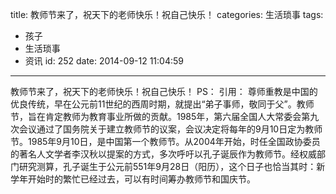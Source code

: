 title: 教师节来了，祝天下的老师快乐！祝自己快乐！
categories: 生活琐事
tags:
  - 孩子
  - 生活琐事
  - 资讯
id: 252
date: 2014-09-12 11:04:59
---

教师节来了，祝天下的老师快乐！祝自己快乐！
PS：
引用：
尊师重教是中国的优良传统，早在公元前11世纪的西周时期，就提出“弟子事师，敬同于父”。教师节，旨在肯定教师为教育事业所做的贡献。1985年，第六届全国人大常委会第九次会议通过了国务院关于建立教师节的议案，会议决定将每年的9月10日定为教师节。1985年9月10日，是中国第一个教师节。从2004年开始，时任全国政协委员的著名人文学者李汉秋以提案的方式，多次呼吁以孔子诞辰作为教师节。经权威部门研究测算，孔子诞生于公元前551年9月28日（阳历），这个日子也恰当其时：新学年开始时的繁忙已经过去，可以有时间筹办教师节和国庆节。